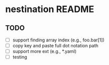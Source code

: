 # nestination README

## TODO

- [ ] support finding array index (e.g., foo.bar[1])
- [ ] copy key and paste full dot notation path
- [ ] support more ext (e.g., *.yaml)
- [ ] testing
